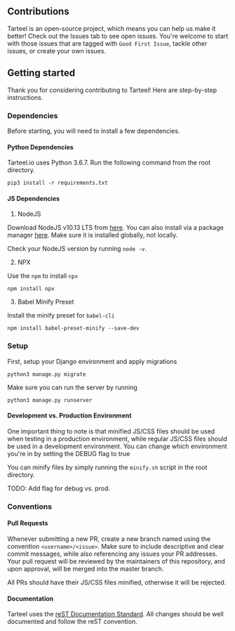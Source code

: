 ## Contributions

Tarteel is an open-source project, which means you can help us make it better! 
Check out the Issues tab to see open issues. 
You're welcome to start with those issues that are tagged with `Good First Issue`, 
tackle other issues, or create your own issues.

## Getting started
Thank you for considering contributing to Tarteel! Here are step-by-step instructions.

### Dependencies
Before starting, you will need to install a few dependencies.

#### Python Dependencies
Tarteel.io uses Python 3.6.7. Run the following command from the root directory.
```commandline
pip3 install -r requirements.txt
```

#### JS Dependencies
1. NodeJS

Download NodeJS v10.13 LTS from [here](https://nodejs.org/en/).
You can also install via a package manager [here](https://nodejs.org/en/download/package-manager/). 
Make sure it is installed globally, not locally.

Check your NodeJS version by running `node -v`.

2. NPX

Use the `npm` to install `npx`
```commandline
npm install npx
```

3. Babel Minify Preset

Install the minify preset for `babel-cli`
```commandline
npm install babel-preset-minify --save-dev
```

### Setup
First, setup your Django environment and apply migrations
```commandline
python3 manage.py migrate
```
Make sure you can run the server by running
```commandline
python3 manage.py runserver
```

#### Development vs. Production Environment
One important thing to note is that minified JS/CSS files should be used when testing in a production
environment, while regular JS/CSS files should be used in a development environment. You can change
which environment you're in by setting the DEBUG flag to true

You can minify files by simply running the `minify.sh` script in the root directory.

TODO: Add flag for debug vs. prod.

### Conventions
#### Pull Requests
Whenever submitting a new PR, create a new branch named using the convention `<username>/<issue>`.
Make sure to include descriptive and clear commit messages, while also referencing any issues your
PR addresses. Your pull request will be reviewed by the maintainers of this repository, and upon approval, will be merged into the master branch. 

All PRs should have their JS/CSS files minified, otherwise it will be rejected.

#### Documentation
Tarteel uses the [reST Documentation Standard](http://docutils.sourceforge.net/rst.html). 
All changes should be well documented and follow the reST convention.